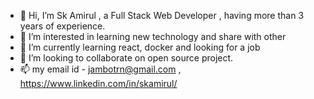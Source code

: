 - 👋 Hi, I’m Sk Amirul , a Full Stack Web Developer , having more than 3 years of experience.
- 👀 I’m interested in learning new technology and share with other
- 🌱 I’m currently learning react, docker and looking for a job
- 💞️ I’m looking to collaborate on open source project.
- 📫 my email id - jambotrn@gmail.com , https://www.linkedin.com/in/skamirul/

<!---
jambotrn/jambotrn is a ✨ special ✨ repository because its `README.md` (this file) appears on your GitHub profile.
You can click the Preview link to take a look at your changes.
--->
